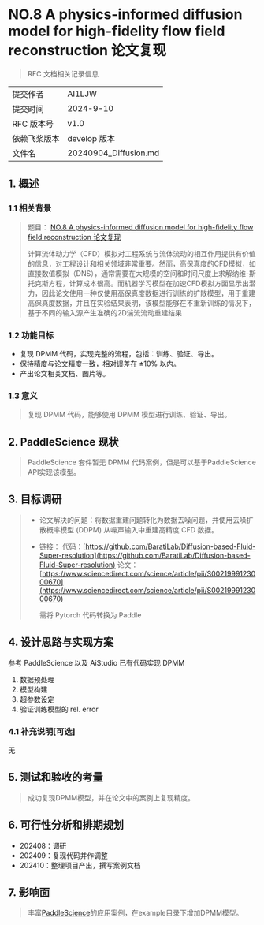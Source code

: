 # NO.8 A physics-informed diffusion model for high-fidelity flow field reconstruction 论文复现

> RFC 文档相关记录信息

|              |                       |
| ------------ | --------------------- |
| 提交作者     | AI1LJW                |
| 提交时间     | 2024-9-10             |
| RFC 版本号   | v1.0                  |
| 依赖飞桨版本 | develop 版本          |
| 文件名       | 20240904_Diffusion.md |

## 1. 概述

### 1.1 相关背景

> 题目： [NO.8 A physics-informed diffusion model for high-fidelity flow field reconstruction 论文复现](https://github.com/PaddlePaddle/community/blob/master/hackathon/hackathon_7th/%E3%80%90Hackathon%207th%E3%80%91%E4%B8%AA%E4%BA%BA%E6%8C%91%E6%88%98%E8%B5%9B%E2%80%94%E7%A7%91%E5%AD%A6%E8%AE%A1%E7%AE%97%E4%BB%BB%E5%8A%A1%E5%90%88%E9%9B%86.md#no8-a-physics-informed-diffusion-model-for-high-fidelity-flow-field-reconstruction-%E8%AE%BA%E6%96%87%E5%A4%8D%E7%8E%B0)
>
> 计算流体动力学（CFD）模拟对工程系统与流体流动的相互作用提供有价值的信息，对工程设计和相关领域非常重要。然而，高保真度的CFD模拟，如直接数值模拟（DNS），通常需要在大规模的空间和时间尺度上求解纳维-斯托克斯方程，计算成本很高。而机器学习模型在加速CFD模拟方面显示出潜力，因此论文使用一种仅使用高保真度数据进行训练的扩散模型，用于重建高保真度数据，并且在实验结果表明，该模型能够在不重新训练的情况下，基于不同的输入源产生准确的2D湍流流动重建结果

### 1.2 功能目标

* 复现 DPMM 代码，实现完整的流程，包括：训练、验证、导出。
* 保持精度与论文精度一致，相对误差在 ±10% 以内。
* 产出论文相关文档、图片等。

### 1.3 意义

> 复现 DPMM 代码，能够使用 DPMM 模型进行训练、验证、导出。

## 2. PaddleScience 现状

> PaddleScience 套件暂无 DPMM 代码案例，但是可以基于PaddleScience API实现该模型。

## 3. 目标调研

> - 论文解决的问题：将数据重建问题转化为数据去噪问题，并使用去噪扩散概率模型 (DDPM) 从噪声输入中重建高精度 CFD 数据。
> - 链接：
>   代码：[https://github.com/BaratiLab/Diffusion-based-Fluid-Super-resolution](https://github.com/BaratiLab/Diffusion-based-Fluid-Super-resolution)
>   论文：[https://www.sciencedirect.com/science/article/pii/S0021999123000670](https://www.sciencedirect.com/science/article/pii/S0021999123000670)
>
>   需将 Pytorch 代码转换为 Paddle

## 4. 设计思路与实现方案

参考 PaddleScience 以及 AiStudio 已有代码实现 DPMM

1. 数据预处理
2. 模型构建
3. 超参数设定
4. 验证训练模型的 rel. error

### 4.1 补充说明[可选]

无

## 5. 测试和验收的考量

> 成功复现DPMM模型，并在论文中的案例上复现精度。

## 6. 可行性分析和排期规划

- 202408：调研
- 202409：复现代码并作调整
- 202410：整理项目产出，撰写案例文档

## 7. 影响面

> 丰富[PaddleScience](https://paddlescience-docs.readthedocs.io/zh/latest/)的应用案例，在example目录下增加DPMM模型。
